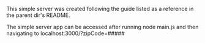 This simple server was created following the guide listed as a reference in the
parent dir's README.

The simple server app can be accessed after running node main.js and then
navigating to localhost:3000/?zipCode=#####